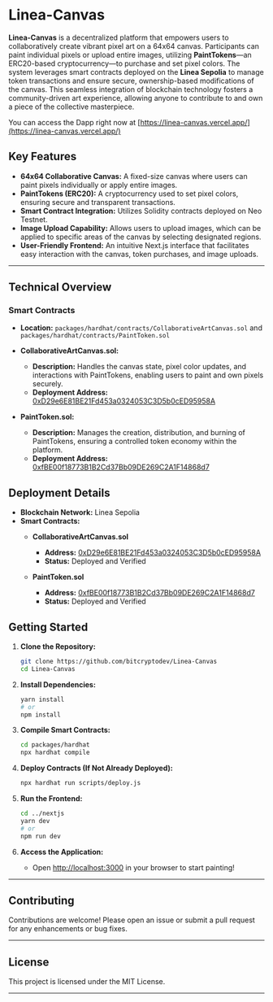 # Linea-Canvas

**Linea-Canvas** is a decentralized platform that empowers users to collaboratively create vibrant pixel art on a 64x64 canvas. Participants can paint individual pixels or upload entire images, utilizing **PaintTokens**—an ERC20-based cryptocurrency—to purchase and set pixel colors. The system leverages smart contracts deployed on the **Linea Sepolia**  to manage token transactions and ensure secure, ownership-based modifications of the canvas. This seamless integration of blockchain technology fosters a community-driven art experience, allowing anyone to contribute to and own a piece of the collective masterpiece.

You can access the Dapp right now at [https://linea-canvas.vercel.app/](https://linea-canvas.vercel.app/)



## **Key Features**

- **64x64 Collaborative Canvas:** A fixed-size canvas where users can paint pixels individually or apply entire images.
- **PaintTokens (ERC20):** A cryptocurrency used to set pixel colors, ensuring secure and transparent transactions.
- **Smart Contract Integration:** Utilizes Solidity contracts deployed on Neo Testnet.
- **Image Upload Capability:** Allows users to upload images, which can be applied to specific areas of the canvas by selecting designated regions.
- **User-Friendly Frontend:** An intuitive Next.js interface that facilitates easy interaction with the canvas, token purchases, and image uploads.

---

## **Technical Overview**

### **Smart Contracts**

- **Location:** `packages/hardhat/contracts/CollaborativeArtCanvas.sol` and `packages/hardhat/contracts/PaintToken.sol`


- **CollaborativeArtCanvas.sol:**
  - **Description:** Handles the canvas state, pixel color updates, and interactions with PaintTokens, enabling users to paint and own pixels securely.
  - **Deployment Address:** [0xD29e6E81BE21Fd453a0324053C3D5b0cED95958A](https://sepolia.lineascan.build/address/0xd29e6e81be21fd453a0324053c3d5b0ced95958a)

- **PaintToken.sol:**
  - **Description:** Manages the creation, distribution, and burning of PaintTokens, ensuring a controlled token economy within the platform.
  - **Deployment Address:** [0xfBE00f18773B1B2Cd37Bb09DE269C2A1F14868d7](https://sepolia.lineascan.build/address/0xfbe00f18773b1b2cd37bb09de269c2a1f14868d7)


## **Deployment Details**

- **Blockchain Network:** Linea Sepolia
- **Smart Contracts:**
  - **CollaborativeArtCanvas.sol**
    - **Address:** [0xD29e6E81BE21Fd453a0324053C3D5b0cED95958A](https://sepolia.lineascan.build/address/0xd29e6e81be21fd453a0324053c3d5b0ced95958a)
    - **Status:** Deployed and Verified

  - **PaintToken.sol**
    - **Address:** [0xfBE00f18773B1B2Cd37Bb09DE269C2A1F14868d7](https://sepolia.lineascan.build/address/0xfbe00f18773b1b2cd37bb09de269c2a1f14868d7)
    - **Status:** Deployed and Verified

## **Getting Started**

1. **Clone the Repository:**
   ```bash
   git clone https://github.com/bitcryptodev/Linea-Canvas
   cd Linea-Canvas
   ```

2. **Install Dependencies:**
   ```bash
   yarn install
   # or
   npm install
   ```

3. **Compile Smart Contracts:**
   ```bash
   cd packages/hardhat
   npx hardhat compile
   ```

4. **Deploy Contracts (If Not Already Deployed):**
   ```bash
   npx hardhat run scripts/deploy.js 
   ```

5. **Run the Frontend:**
   ```bash
   cd ../nextjs
   yarn dev
   # or
   npm run dev
   ```

6. **Access the Application:**
   - Open [http://localhost:3000](http://localhost:3000) in your browser to start painting!

---

## **Contributing**

Contributions are welcome! Please open an issue or submit a pull request for any enhancements or bug fixes.

---

## **License**

This project is licensed under the MIT License.

---

